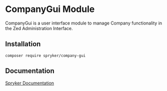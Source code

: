 # CompanyGui Module

CompanyGui is a user interface module to manage Company functionality in the Zed Administration Interface.

## Installation

```
composer require spryker/company-gui
```

## Documentation

[Spryker Documentation](https://academy.spryker.com/developing_with_spryker/module_guide/modules.html)
